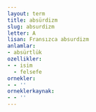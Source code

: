 ```yaml
---
layout: term
title: absürdizm
slug: absurdizm
letter: A
lisan: Fransızca absurdizm
anlamlar:
- absürtlük
ozellikler:
- - isim
  - felsefe
ornekler:
- - ''
orneklerkaynak:
- - ''
---
```

